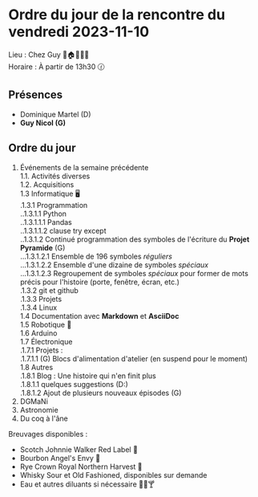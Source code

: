 # Ordre du jour de la rencontre du vendredi 2023-11-10

Lieu :    Chez Guy 🎄🏠🌳🌲🌵  
Horaire : À partir de 13h30 🕜  
## Présences
* Dominique Martel (D)  
* **Guy Nicol (G)**  

## Ordre du jour
1. Événements de la semaine précédente  
 1.1.  Activités diverses  
 1.2.  Acquisitions  
 1.3 Informatique 🖥  
.1.3.1 Programmation  
..1.3.1.1 Python  
..1.3.1.1.1 Pandas  
..1.3.1.1.2 clause try except  
..1.3.1.2 Continué programmation des symboles de l'écriture du **Projet Pyramide** (G)  
...1.3.1.2.1 Ensemble de 196 symboles *réguliers*  
...1.3.1.2.2 Ensemble d'une dizaine de symboles *spéciaux*  
...1.3.1.2.3 Regroupement de symboles *spéciaux* pour former de mots précis pour l'histoire (porte, fenêtre, écran, etc.)  
.1.3.2 git et github  
.1.3.3 Projets  
.1.3.4 Linux  
1.4 Documentation avec **Markdown** et **AsciiDoc**  
1.5 Robotique 🤖   
1.6 Arduino  
1.7 Électronique  
.1.7.1 Projets :  
.1.7.1.1 (G) Blocs d'alimentation d'atelier (en suspend pour le moment)  
1.8 Autres  
   .1.8.1 Blog : Une histoire qui n'en finit plus  
   .1.8.1.1 quelques suggestions (D:)  
   .1.8.1.2 Ajout de plusieurs nouveaux épisodes (G)  
2. DGMaNi  
3. Astronomie    
4. Du coq à l'âne  

Breuvages disponibles :
  * Scotch Johnnie Walker Red Label 🥃
  * Bourbon Angel's Envy 🥃  
  * Rye Crown Royal Northern Harvest 🥃  
  * Whisky Sour et Old Fashioned, disponibles sur demande
  * Eau et autres diluants si nécessaire 🍶🍺🍸
